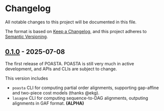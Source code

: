 # Changelog

All notable changes to this project will be documented in this file.

The format is based on [Keep a Changelog](https://keepachangelog.com/en/1.0.0/),
and this project adheres to [Semantic Versioning](https://semver.org/spec/v2.0.0.html).

## [0.1.0](https://github.com/broadinstitute/poasta/releases/tag/v0.1.0) - 2025-07-08

The first release of POASTA. POASTA is still very much in active development,
and APIs and CLIs are subject to change.

This version includes

- `poasta` CLI for computing partial order alignments, supporting gap-affine and two-piece cost models (thanks @ekg).
- `lasagne` CLI for computing sequence-to-DAG alignments, outputing alignments in GAF format. **(ALPHA)**